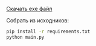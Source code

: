 [Скачать exe файл](https://github.com/Who1s1t/PhotoHub/releases/tag/release)

Собрать из исходников:
```bash
pip install -r requirements.txt
python main.py
```
